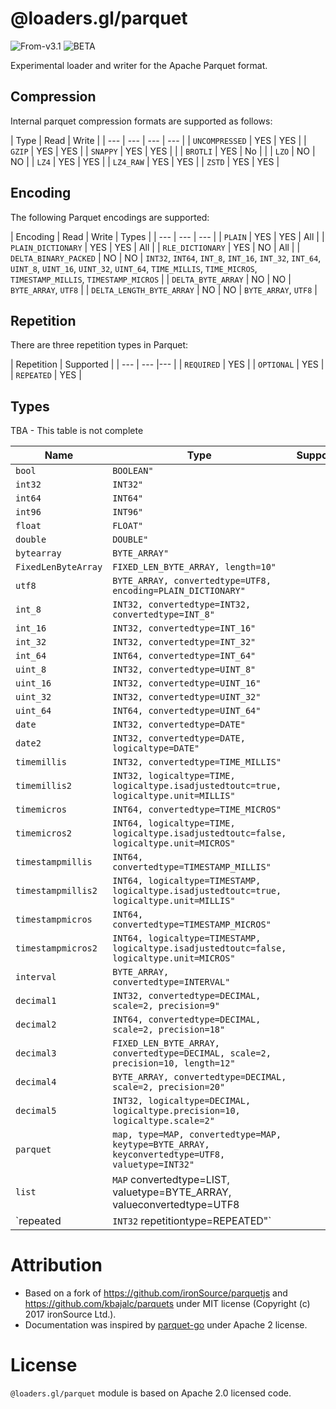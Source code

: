 # @loaders.gl/parquet

<p class="badges">
  <img src="https://img.shields.io/badge/From-v2.1-blue.svg?style=flat-square" alt="From-v3.1" />
	<img src="https://img.shields.io/badge/-BETA-teal.svg)](/studio/user-guide/import" alt="BETA">
</p>

Experimental loader and writer for the Apache Parquet format.

## Compression

Internal parquet compression formats are supported as follows:

| Type | Read | Write |
| --- | --- | --- | --- |
| `UNCOMPRESSED`  | YES | YES |
| `GZIP` | YES | YES |
| `SNAPPY` | YES | YES | |
| `BROTLI` | YES | No | |
| `LZO` | NO | NO |
| `LZ4`  | YES | YES |
| `LZ4_RAW` | YES | YES |
| `ZSTD` | YES | YES |

## Encoding

The following Parquet encodings are supported:

| Encoding | Read | Write | Types |
| --- | --- | --- |
| `PLAIN` | YES | YES | All |
| `PLAIN_DICTIONARY` | YES | YES | All |
| `RLE_DICTIONARY` | YES | NO |  All |
| `DELTA_BINARY_PACKED` | NO | NO | `INT32`, `INT64`, `INT_8`, `INT_16`, `INT_32`, `INT_64`, `UINT_8`, `UINT_16`, `UINT_32`, `UINT_64`, `TIME_MILLIS`, `TIME_MICROS`, `TIMESTAMP_MILLIS`, `TIMESTAMP_MICROS` |
| `DELTA_BYTE_ARRAY` | NO | NO | `BYTE_ARRAY`, `UTF8` |
| `DELTA_LENGTH_BYTE_ARRAY` | NO | NO | `BYTE_ARRAY`, `UTF8` |

## Repetition

There are three repetition types in Parquet:

| Repetition | Supported |
| --- | --- |--- |
| `REQUIRED` | YES |
| `OPTIONAL` | YES |
| `REPEATED` | YES |

## Types

TBA - This table is not complete

| Name | Type | Supported |
| --- | --- |--- |
| `bool` | `BOOLEAN"` | |
| `int32` | `INT32"` | |
| `int64` | `INT64"` | |
| `int96` | `INT96"` | |
| `float` | `FLOAT"` | |
| `double` | `DOUBLE"` | |
| `bytearray` | `BYTE_ARRAY"` | |
| `FixedLenByteArray` | `FIXED_LEN_BYTE_ARRAY, length=10"` | |
| `utf8` | `BYTE_ARRAY, convertedtype=UTF8, encoding=PLAIN_DICTIONARY"` | |
| `int_8` | `INT32, convertedtype=INT32, convertedtype=INT_8"` | |
| `int_16` | `INT32, convertedtype=INT_16"` | |
| `int_32` | `INT32, convertedtype=INT_32"` | |
| `int_64` | `INT64, convertedtype=INT_64"` | |
| `uint_8` | `INT32, convertedtype=UINT_8"` | |
| `uint_16` | `INT32, convertedtype=UINT_16"` | |
| `uint_32` | `INT32, convertedtype=UINT_32"` | |
| `uint_64` | `INT64, convertedtype=UINT_64"` | |
| `date` | `INT32, convertedtype=DATE"` | |
| `date2` | `INT32, convertedtype=DATE, logicaltype=DATE"` | |
| `timemillis` | `INT32, convertedtype=TIME_MILLIS"` | |
| `timemillis2` | `INT32, logicaltype=TIME, logicaltype.isadjustedtoutc=true, logicaltype.unit=MILLIS"` | |
| `timemicros` | `INT64, convertedtype=TIME_MICROS"` | |
| `timemicros2` | `INT64, logicaltype=TIME, logicaltype.isadjustedtoutc=false, logicaltype.unit=MICROS"` | |
| `timestampmillis` | `INT64, convertedtype=TIMESTAMP_MILLIS"` | |
| `timestampmillis2` | `INT64, logicaltype=TIMESTAMP, logicaltype.isadjustedtoutc=true, logicaltype.unit=MILLIS"` | |
| `timestampmicros` | `INT64, convertedtype=TIMESTAMP_MICROS"` | |
| `timestampmicros2` | `INT64, logicaltype=TIMESTAMP, logicaltype.isadjustedtoutc=false, logicaltype.unit=MICROS"` | |
| `interval` | `BYTE_ARRAY, convertedtype=INTERVAL"` | |
| `decimal1` | `INT32, convertedtype=DECIMAL, scale=2, precision=9"` | |
| `decimal2` | `INT64, convertedtype=DECIMAL, scale=2, precision=18"` | |
| `decimal3` | `FIXED_LEN_BYTE_ARRAY, convertedtype=DECIMAL, scale=2, precision=10, length=12"` | |
| `decimal4` | `BYTE_ARRAY, convertedtype=DECIMAL, scale=2, precision=20"` | |
| `decimal5` | `INT32, logicaltype=DECIMAL, logicaltype.precision=10, logicaltype.scale=2"` | |
| `parquet` | `map, type=MAP, convertedtype=MAP, keytype=BYTE_ARRAY, keyconvertedtype=UTF8, valuetype=INT32"` | |
| `list` | `MAP` convertedtype=LIST, valuetype=BYTE_ARRAY, valueconvertedtype=UTF8 | |
| `repeated | `INT32` repetitiontype=REPEATED"` | |

# Attribution

- Based on a fork of https://github.com/ironSource/parquetjs and  https://github.com/kbajalc/parquets under MIT license (Copyright (c) 2017 ironSource Ltd.).
- Documentation was inspired by [parquet-go](https://github.com/xitongsys/parquet-go/blob/master/LICENSE) under Apache 2 license.

# License

`@loaders.gl/parquet` module is based on Apache 2.0 licensed code.
